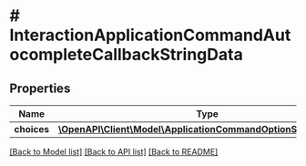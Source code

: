 # # InteractionApplicationCommandAutocompleteCallbackStringData

## Properties

Name | Type | Description | Notes
------------ | ------------- | ------------- | -------------
**choices** | [**\OpenAPI\Client\Model\ApplicationCommandOptionStringChoice[]**](ApplicationCommandOptionStringChoice.md) |  | [optional]

[[Back to Model list]](../../README.md#models) [[Back to API list]](../../README.md#endpoints) [[Back to README]](../../README.md)
